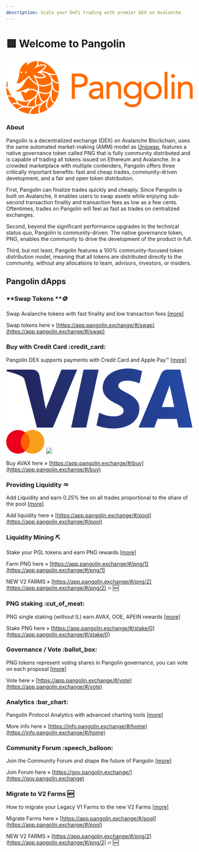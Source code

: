 ```yaml
---
description: Scale your DeFi trading with premier DEX on Avalanche
---
```


# 🟨 Welcome to Pangolin

![](<.gitbook/assets/logo (2) (1).png>)



### About

Pangolin is a decentralized exchange (DEX) on Avalanche Blockchain, uses the same automated market-making (AMM) model as [Uniswap](https://docs.uniswap.org/protocol/V2/concepts/protocol-overview/how-uniswap-works), features a native governance token called PNG that is fully community distributed and is capable of trading all tokens issued on Ethereum and Avalanche. In a crowded marketplace with multiple contenders, Pangolin offers three critically important benefits: fast and cheap trades, community-driven development, and a fair and open token distribution.

First, Pangolin can finalize trades quickly and cheaply. Since Pangolin is built on Avalanche, it enables users to swap assets while enjoying sub-second transaction finality and transaction fees as low as a few cents. Oftentimes, trades on Pangolin will feel as fast as trades on centralized exchanges.&#x20;

Second, beyond the significant performance upgrades to the technical status quo, Pangolin is community-driven. The native governance token, PNG, enables the community to drive the development of the product in full.&#x20;

Third, but not least, Pangolin features a 100% community-focused token distribution model, meaning that all tokens are distributed directly to the community, without any allocations to team, advisors, investors, or insiders.

## Pangolin dApps



### **Swap Tokens **:coin:&#x20;

Swap Avalanche tokens with fast finality and low transaction fees [\[more\]](learn-how-to/swap-tokens.md)

Swap tokens here » [https://app.pangolin.exchange/#/swap](https://app.pangolin.exchange/#/swap)



### Buy with Credit Card :credit\_card:&#x20;

Pangolin DEX supports payments with Credit Card and Apple Pay™ [\[more\]](learn-how-to/buy-with-credit-card/)

![](.gitbook/assets/visa-logo.png) ![](.gitbook/assets/mc-logo-52.svg) ![](https://app.pangolin.exchange/static/media/Apple\_Pay\_Mark\_RGB\_041619.fe4f01ad.svg)

Buy AVAX here » [https://app.pangolin.exchange/#/buy](https://app.pangolin.exchange/#/buy)



### Providing Liquidity :aquarius:&#x20;

Add Liquidity and earn 0.25% fee on all trades proportional to the share of the pool [\[more\]](learn-how-to/stake-liquidity.md)

Add liquidity here » [https://app.pangolin.exchange/#/pool](https://app.pangolin.exchange/#/pool)



### Liquidity Mining :pick:&#x20;

Stake your PGL tokens and earn PNG rewards [\[more\]](learn-how-to/mine-liquidity.md)

Farm PNG here » [https://app.pangolin.exchange/#/png/1](https://app.pangolin.exchange/#/png/1)

NEW V2 FARMS » [https://app.pangolin.exchange/#/png/2](https://app.pangolin.exchange/#/png/2) :fire: :new:



### PNG staking :cut\_of\_meat:&#x20;

PNG single staking (without IL) earn AVAX, OOE, APEIN rewards [\[more\]](learn-how-to/stake-png.md)

Stake PNG here » [https://app.pangolin.exchange/#/stake/0](https://app.pangolin.exchange/#/stake/0)



### Governance / Vote :ballot\_box:&#x20;

PNG tokens represent voting shares in Pangolin governance, you can vote on each proposal [\[more\]](learn-how-to/vote.md)

Vote here » [https://app.pangolin.exchange/#/vote](https://app.pangolin.exchange/#/vote)



### Analytics :bar\_chart:&#x20;

Pangolin Protocol Analytics with advanced charting tools [\[more\]](learn-how-to/use-analytics.md)

More info here » [https://info.pangolin.exchange/#/home](https://info.pangolin.exchange/#/home)



### Community Forum :speech\_balloon:&#x20;

Join the Community Forum and shape the future of Pangolin [\[more\]](learn-how-to/use-the-forum.md)

Join Forum here » [https://gov.pangolin.exchange/](https://gov.pangolin.exchange)



### Migrate to V2 Farms :new:

How to migrate your Legacy V1 Farms to the new V2 Farms [\[more\]](learn-how-to/migrate-to-v2-farms.md)

Migrate Farms here » [https://app.pangolin.exchange/#/pool](https://app.pangolin.exchange/#/pool)

NEW V2 FARMS » [https://app.pangolin.exchange/#/png/2](https://app.pangolin.exchange/#/png/2) :fire: :new:

